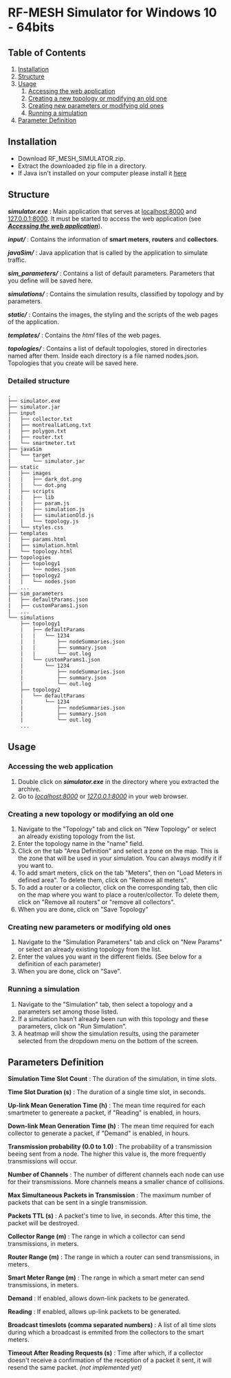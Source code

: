 # RF-MESH Simulator for Windows 10 - 64bits #

## Table of Contents ##

1. [Installation](#c1)
2. [Structure](#c2)
3. [Usage](#c3)
    1. [Accessing the web application](#c3.1)
    2. [Creating a new topology or modifying an old one](#c3.2)
    3. [Creating new parameters or modifying old ones](#c3.3)
    4. [Running a simulation](#c3.4)
4. [Parameter Definition](#c4)

<a id="c1"></a>
## Installation ##

* Download RF\_MESH\_SIMULATOR.zip.
* Extract the downloaded zip file in a directory.
* If Java isn't installed on your computer please install it [here](https://www.java.com/en/download/)

<a id="c2"></a>
## Structure ##

***simulator.exe*** 
: Main application that serves at [localhost:8000](localhost:8000) and [127.0.0.1:8000](127.0.0.1:8000). It must be started to access the web application (see [***Accessing the web application***](#c3.1)).

***input/***
: Contains the information of **smart meters**, **routers** and **collectors**.

***javaSim/***
: Java application that is called by the application to simulate traffic.

***sim_parameters/*** 
: Contains a list of default parameters. Parameters that you define will be saved here.

***simulations/*** 
: Contains the simulation results, classified by topology and by parameters.

***static/***
: Contains the images, the styling and the scripts of the web pages of the application.

***templates/***
: Contains the *html* files of the web pages.

***topologies/*** 
: Contains a list of default topologies, stored in directories named after them. Inside each directory is a file named nodes.json. Topologies that you create will be saved here.


### Detailed structure ###

```
.
├── simulator.exe               
├── simulator.jar
├── input
|   ├── collector.txt
|   ├──	montrealLatLong.txt
|   ├──	polygon.txt
|   ├──	router.txt
|   └──	smartmeter.txt
├── javaSim
|   └── target
|       └──	simulator.jar
├── static
|   ├── images
|   |   ├── dark_dot.png
|   |   └── dot.png
|   ├──	scripts
|   |   ├── lib
|   |   ├── param.js
|   |   ├── simulation.js
|   |   ├── simulationOld.js
|   |   └── topology.js
|   └──	styles.css
├── templates
|   ├── params.html
|   ├──	simulation.html
|   └──	topology.html
├── topologies
|   ├── topology1
|   |   └── nodes.json
|   ├── topology2
|   |   └── nodes.json
|   ...
├── sim_parameters
|   ├── defaultParams.json
|   ├── customParams1.json
|   ...
└── simulations
    ├── topology1
    |   ├── defaultParams
    |   |   └── 1234
    |   |       ├── nodeSummaries.json
    |   |       ├── summary.json
    |   |       └── out.log
    |   └── customParams1.json
    |       └── 1234
    |           ├── nodeSummaries.json
    |           ├── summary.json
    |           └── out.log
    ├── topology2
    |	└── defaultParams
    |       └── 1234
    |           ├── nodeSummaries.json
    |           ├── summary.json
    |           └── out.log
    ...

```

<a id="c3"></a>
## Usage ##

<a id="c3.1"></a>
### Accessing the web application ###
1. Double click on ***simulator.exe*** in the directory where you extracted the archive.
2. Go to *[localhost:8000](localhost:8000)* or *[127.0.0.1:8000](127.0.0.1:8000)* in your web browser.

<a id="c3.2"></a>
### Creating a new topology or modifying an old one ###
1. Navigate to the "Topology" tab and click on "New Topology" or select an already existing topology from the list.
2. Enter the topology name in the "name" field.
3. Click on the tab "Area Definition" and select a zone on the map. This is the zone that will be used in your simulation. You can always modify it if you want to.
4. To add smart meters, click on the tab "Meters", then on "Load Meters in defined area". To delete them, click on "Remove all meters".
5. To add a router or a collector, click on the corresponding tab, then clic on the map where you want to place a router/collector. To delete them, click on "Remove all routers" or "remove all collectors".
6. When you are done, click on "Save Topology"

<a id="c3.3"></a>
### Creating new parameters or modifying old ones ###

1. Navigate to the "Simulation Parameters" tab and click on "New Params" or select an already existing topology from the list.
2. Enter the values you want in the different fields. (See below for a definition of each parameter)
3. When you are done, click on "Save".

<a id="c3.4"></a>
### Running a simulation ###

1. Navigate to the "Simulation" tab, then select a topology and a parameters set among those listed.
2. If a simulation hasn't already been run with this topology and these parameters, click on "Run Simulation".
3. A heatmap will show the simulation results, using the parameter selected from the dropdown menu on the bottom of the screen.

<a id="c4"></a>
## Parameters Definition ##

**Simulation Time Slot Count**
: The duration of the simulation, in time slots.

**Time Slot Duration (s)** 
: The duration of a single time slot, in seconds.

**Up-link Mean Generation Time (h)**
: The mean time required for each smartmeter to genereate a packet, if "Reading" is enabled, in hours.

**Down-link Mean Generation Time (h)**
: The mean time required for each collector to generate a packet, if "Demand" is enabled, in hours.

**Transmission probability (0.0 to 1.0)**
: The probability of a transmission beeing sent from a node. The higher this value is, the more frequently transmissions will occur.

**Number of Channels**
: The number of different channels each node can use for their transmissions. More channels means a smaller chance of collisions.

**Max Simultaneous Packets in Transmission**
: The maximum number of packets that can be sent in a single transmission.

**Packets TTL (s)**
: A packet's time to live, in seconds. After this time, the packet will be destroyed.

**Collector Range (m)**
: The range in which a collector can send transmissions, in meters.

**Router Range (m)**
: The range in which a router can send transmissions, in meters.

**Smart Meter Range (m)**
: The range in which a smart meter can send transmissions, in meters.

**Demand**
: If enabled, allows down-link packets to be generated.

**Reading**
: If enabled, allows up-link packets to be generated.

**Broadcast timeslots (comma separated numbers)**
: A list of all time slots during which a broadcast is emmited from the collectors to the smart meters.

**Timeout After Reading Requests (s)**
: Time after which, if a collector doesn't receive a confirmation of the reception of a packet it sent, it will resend the same packet. *(not implemented yet)*
